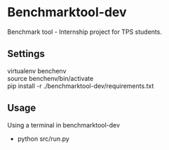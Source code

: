 # Benchmarktool-dev
Benchmark tool - Internship project for TPS students.

## Settings
virtualenv benchenv\
source benchenv/bin/activate\
pip install -r ./benchmarktool-dev/requirements.txt

## Usage
Using a terminal in benchmarktool-dev
- python src/run.py

